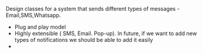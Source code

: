 Design classes for a system that sends different types of messages - Email,SMS,Whatsapp.

- Plug and play model 
- Highly extensible ( SMS, Email. Pop-up). In future, if we want to add new types of notifications we should be able to add it easily 
- 